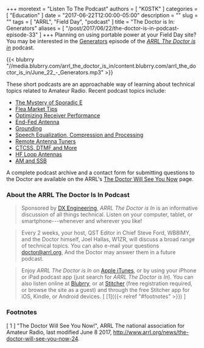 +++
moretext = "Listen To The Podcast"
authors = [ "K0STK" ]
categories = [ "Education" ]
date = "2017-06-22T12:00:00-05:00"
description = ""
slug = ""
tags = [ "ARRL", "Field Day", "podcast" ]
title = "The Doctor is In: Generators"
aliases = [ "/post/2017/06/22/the-doctor-is-in-podcast-episode-33" ]
+++
Planning on using portable power at your Field Day site? You may be interested in the
[Generators](https://www.blubrry.com/arrl_the_doctor_is_in/24141661/generators/)
episode of the
[*ARRL The Doctor is in*](http://www.arrl.org/doctor/) podcast.
<!--more-->

{{< blubrry "//media.blubrry.com/arrl_the_doctor_is_in/content.blubrry.com/arrl_the_doctor_is_in/June_22_-_Generators.mp3" >}}

These short podcasts are an approachable way of learning about technical
topics related to Amateur Radio. Recent podcast topics include:

* [The Mystery of Sporadic E](https://www.blubrry.com/arrl_the_doctor_is_in/24141660/the-mystery-of-sporadic-e/)
* [Flea Market Tips](https://www.blubrry.com/arrl_the_doctor_is_in/23098298/flea-market-tips/)
* [Optimizing Receiver Performance](https://www.blubrry.com/arrl_the_doctor_is_in/23002541/optimizing-receiver-performance/)
* [End-Fed Antenna](https://www.blubrry.com/arrl_the_doctor_is_in/22982375/end-fed-antennas/)
* [Grounding](https://www.blubrry.com/arrl_the_doctor_is_in/21811067/grounding/)
* [Speech Equalization, Compression and Processing](https://www.blubrry.com/arrl_the_doctor_is_in/21698901/speech-equalization-compression-and-processing/)
* [Remote Antenna Tuners](https://www.blubrry.com/arrl_the_doctor_is_in/21698899/remote-antenna-tuners/)
* [CTCSS, DTMF and More](https://www.blubrry.com/arrl_the_doctor_is_in/21251298/ctcss-dtmf-and-more/)
* [HF Loop Antennas](https://www.blubrry.com/arrl_the_doctor_is_in/21223739/hf-loop-antennas/)
* [AM and SSB](https://www.blubrry.com/arrl_the_doctor_is_in/20040586/am-and-ssb/)

A complete podcast archive and a contact form for submitting questions
to the Doctor are available on the ARRL's
[The Doctor Will See You Now](http://www.arrl.org/doctor) page.

### About the ARRL The Doctor Is In Podcast

>Sponsored by [DX Engineering](http://www.dxengineering.com/),
*ARRL The Doctor is In* is an informative discussion of all things
technical. Listen on your computer, tablet, or smartphone---whenever and
wherever you like!

>Every 2 weeks, your host, QST Editor in Chief Steve Ford, WB8IMY, and the
Doctor himself, Joel Hallas, W1ZR, will discuss a broad range of technical
topics. You can also e-mail your questions
[doctor@arrl.org](mailto:doctor@arrl.org),
And the Doctor may answer them in a future podcast.

>Enjoy
*ARRL The Doctor is In* on
[Apple iTunes](https://itunes.apple.com/us/podcast/arrl-the-doctor-is-in/id1096749595?mt=2()),
or by using your iPhone or iPad podcast app (just search for
*ARRL The Doctor is In*). You can also listen online at
[Blubrry](https://www.blubrry.com/arrl_the_doctor_is_in/),
or at
[Stitcher](https://www.stitcher.com/)
(free registration required, or browse the site as a guest) and through
the free Stitcher app for iOS, Kindle, or Android devices.
<span style="font-style:normal;">[ [1]({{< relref "#footnotes" >}}) ]</span>

### Footnotes

[ 1 ] "The Doctor Will See You Now!",
ARRL The national association for Amateur Radio, last modified June 8 2017,
http://www.arrl.org/news/the-doctor-will-see-you-now-24.
